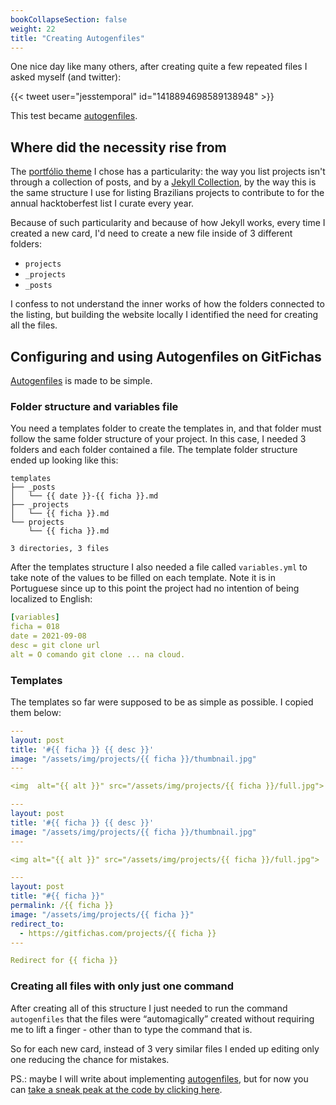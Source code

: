 ```yaml
---
bookCollapseSection: false
weight: 22
title: "Creating Autogenfiles"
---
```


One nice day like many others, after creating quite a few repeated files I asked myself (and twitter):

{{< tweet user="jesstemporal" id="1418894698589138948" >}}

This test became [autogenfiles](http://jtemporal.com/autogenfiles?utm_source=devdiaries).

## Where did the necessity rise from

The [portfólio theme](https://lenpaul.github.io/portfolio-jekyll-theme/) I chose has a particularity: the way you list projects isn't through a collection of posts, and by a [Jekyll Collection](https://jekyllrb.com/docs/collections/), by the way this is the same structure I use for listing Brazilians projects to contribute to for the annual hacktoberfest list I curate every year.

Because of such particularity and because of how Jekyll works, every time I created a new card, I'd need to create a new file inside of 3 different folders:

- `projects`
- `_projects`
- `_posts`

I confess to not understand the inner works of how the folders connected to the listing, but building the website locally I identified the need for creating all the files.

## Configuring and using Autogenfiles on GitFichas

[Autogenfiles](http://jtemporal.com/autogenfiles/?utm_source=devdiaries) is made to be simple.

### Folder structure and variables file

You need a templates folder to create the templates in, and that folder must follow the same folder structure of your project. In this case, I needed 3 folders and each folder contained a file. The template folder structure ended up looking like this:

```
templates
├── _posts
│   └── {{ date }}-{{ ficha }}.md
├── _projects
│   └── {{ ficha }}.md
└── projects
    └── {{ ficha }}.md

3 directories, 3 files
```

After the templates structure I also needed a file called `variables.yml` to take note of the values to be filled on each template. Note it is in Portuguese since up to this point the project had no intention of being localized to English:

```yaml
[variables]
ficha = 018
date = 2021-09-08
desc = git clone url
alt = O comando git clone ... na cloud.
```

### Templates

The templates so far were supposed to be as simple as possible. I copied them below:

```yaml
---
layout: post
title: '#{{ ficha }} {{ desc }}'
image: "/assets/img/projects/{{ ficha }}/thumbnail.jpg"
---

<img  alt="{{ alt }}" src="/assets/img/projects/{{ ficha }}/full.jpg">
```

```yaml
---
layout: post
title: '#{{ ficha }} {{ desc }}'
image: "/assets/img/projects/{{ ficha }}/thumbnail.jpg"
---

<img alt="{{ alt }}" src="/assets/img/projects/{{ ficha }}/full.jpg">
```

```yaml
---
layout: post
title: "#{{ ficha }}"
permalink: /{{ ficha }}
image: "/assets/img/projects/{{ ficha }}"
redirect_to:
  - https://gitfichas.com/projects/{{ ficha }}
---

Redirect for {{ ficha }}
```

### Creating all files with only just one command

After creating all of this structure I just needed to run the command `autogenfiles` that the files were “automagically” created without requiring me to lift a finger - other than to type the command that is.

So for each new card, instead of 3 very similar files I ended up editing only one reducing the chance for mistakes.

PS.: maybe I will write about implementing [autogenfiles](http://jtemporal.com/autogenfiles?utm_source=devdiaries), but for now you can [take a sneak peak at the code by clicking here](https://github.com/jtemporal/autogenfiles?utm_source=devdiaries).
